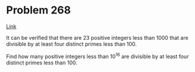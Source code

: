 # Problem 268

[Link](https://projecteuler.net/problem=268)

It can be verified that there are $23$ positive integers less than $1000$ that are divisible by at least four distinct primes less than $100$.

Find how many positive integers less than $10^{16}$ are divisible by at least four distinct primes less than $100$.